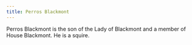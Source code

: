 ```yaml
---
title: Perros Blackmont
---
```


Perros Blackmont is the son of the Lady of Blackmont and a member of House Blackmont. He is a squire.


